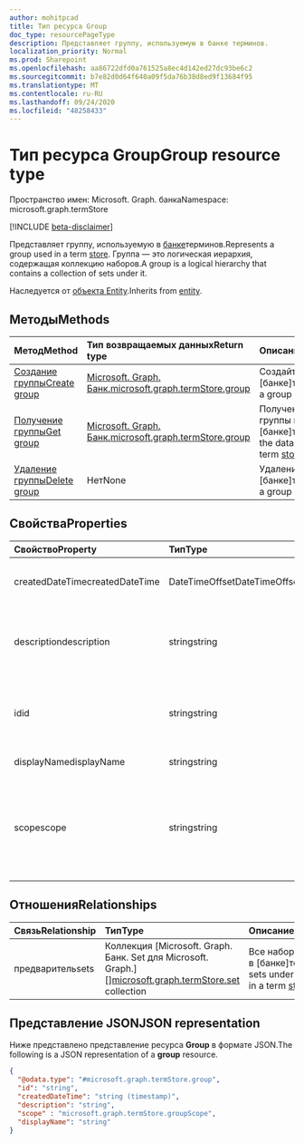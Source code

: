 ```yaml
---
author: mohitpcad
title: Тип ресурса Group
doc_type: resourcePageType
description: Представляет группу, используемую в банке терминов.
localization_priority: Normal
ms.prod: Sharepoint
ms.openlocfilehash: aa86722dfd0a761525a8ec4d142ed27dc93be6c2
ms.sourcegitcommit: b7e82d0d64f640a09f5da76b38d8ed9f13684f95
ms.translationtype: MT
ms.contentlocale: ru-RU
ms.lasthandoff: 09/24/2020
ms.locfileid: "48258433"
---
```

# <a name="group-resource-type"></a><span data-ttu-id="9a2e7-103">Тип ресурса Group</span><span class="sxs-lookup"><span data-stu-id="9a2e7-103">Group resource type</span></span>

<span data-ttu-id="9a2e7-104">Пространство имен: Microsoft. Graph. банка</span><span class="sxs-lookup"><span data-stu-id="9a2e7-104">Namespace: microsoft.graph.termStore</span></span>

[!INCLUDE [beta-disclaimer](../../includes/beta-disclaimer.md)]


<span data-ttu-id="9a2e7-105">Представляет группу, используемую в [банке](../resources/termstore-store.md)терминов.</span><span class="sxs-lookup"><span data-stu-id="9a2e7-105">Represents a group used in a term [store](../resources/termstore-store.md).</span></span> <span data-ttu-id="9a2e7-106">Группа — это логическая иерархия, содержащая коллекцию наборов.</span><span class="sxs-lookup"><span data-stu-id="9a2e7-106">A group is a logical hierarchy that contains a collection of sets under it.</span></span> 

<span data-ttu-id="9a2e7-107">Наследуется от [объекта Entity](../resources/entity.md).</span><span class="sxs-lookup"><span data-stu-id="9a2e7-107">Inherits from [entity](../resources/entity.md).</span></span>


## <a name="methods"></a><span data-ttu-id="9a2e7-108">Методы</span><span class="sxs-lookup"><span data-stu-id="9a2e7-108">Methods</span></span>

| <span data-ttu-id="9a2e7-109">Метод</span><span class="sxs-lookup"><span data-stu-id="9a2e7-109">Method</span></span>                                                   | <span data-ttu-id="9a2e7-110">Тип возвращаемых данных</span><span class="sxs-lookup"><span data-stu-id="9a2e7-110">Return type</span></span>       |    <span data-ttu-id="9a2e7-111">Описание</span><span class="sxs-lookup"><span data-stu-id="9a2e7-111">Description</span></span>
|:---------------------------------------------------------|:------------------|:---------------------
| [<span data-ttu-id="9a2e7-112">Создание группы</span><span class="sxs-lookup"><span data-stu-id="9a2e7-112">Create group</span></span>](../api/termstore-group-post.md)                     | <span data-ttu-id="9a2e7-113">[Microsoft. Graph. Банк.]</span><span class="sxs-lookup"><span data-stu-id="9a2e7-113">[microsoft.graph.termStore.group]</span></span> | <span data-ttu-id="9a2e7-114">Создайте группу в [банке]терминов.</span><span class="sxs-lookup"><span data-stu-id="9a2e7-114">Create a group in a term [store].</span></span>
| [<span data-ttu-id="9a2e7-115">Получение группы</span><span class="sxs-lookup"><span data-stu-id="9a2e7-115">Get group</span></span>](../api/termstore-store-get-group.md)                           | <span data-ttu-id="9a2e7-116">[Microsoft. Graph. Банк.]</span><span class="sxs-lookup"><span data-stu-id="9a2e7-116">[microsoft.graph.termStore.group]</span></span> | <span data-ttu-id="9a2e7-117">Получение данных группы в [банке]терминов.</span><span class="sxs-lookup"><span data-stu-id="9a2e7-117">Retrieve the data of a group in a term [store].</span></span>
| [<span data-ttu-id="9a2e7-118">Удаление группы</span><span class="sxs-lookup"><span data-stu-id="9a2e7-118">Delete group</span></span>](../api/termstore-group-delete.md)                     | <span data-ttu-id="9a2e7-119">Нет</span><span class="sxs-lookup"><span data-stu-id="9a2e7-119">None</span></span> |  <span data-ttu-id="9a2e7-120">Удаление группы в [банке]терминов.</span><span class="sxs-lookup"><span data-stu-id="9a2e7-120">Delete a group in a term [store].</span></span>

## <a name="properties"></a><span data-ttu-id="9a2e7-121">Свойства</span><span class="sxs-lookup"><span data-stu-id="9a2e7-121">Properties</span></span>

| <span data-ttu-id="9a2e7-122">Свойство</span><span class="sxs-lookup"><span data-stu-id="9a2e7-122">Property</span></span>             | <span data-ttu-id="9a2e7-123">Тип</span><span class="sxs-lookup"><span data-stu-id="9a2e7-123">Type</span></span>               | <span data-ttu-id="9a2e7-124">Описание</span><span class="sxs-lookup"><span data-stu-id="9a2e7-124">Description</span></span>
|:---------------------|:-------------------|:------------------------------------
| <span data-ttu-id="9a2e7-125">createdDateTime</span><span class="sxs-lookup"><span data-stu-id="9a2e7-125">createdDateTime</span></span>      | <span data-ttu-id="9a2e7-126">DateTimeOffset</span><span class="sxs-lookup"><span data-stu-id="9a2e7-126">DateTimeOffset</span></span>     | <span data-ttu-id="9a2e7-127">Дата и время создания группы.</span><span class="sxs-lookup"><span data-stu-id="9a2e7-127">Date and time of group creation.</span></span> <span data-ttu-id="9a2e7-128">Только для чтения.</span><span class="sxs-lookup"><span data-stu-id="9a2e7-128">Read-only.</span></span>
| <span data-ttu-id="9a2e7-129">description</span><span class="sxs-lookup"><span data-stu-id="9a2e7-129">description</span></span>          | <span data-ttu-id="9a2e7-130">string</span><span class="sxs-lookup"><span data-stu-id="9a2e7-130">string</span></span>             | <span data-ttu-id="9a2e7-131">Описание, содержащее сведения об использовании терминов.</span><span class="sxs-lookup"><span data-stu-id="9a2e7-131">Description giving details on the term usage.</span></span>
| <span data-ttu-id="9a2e7-132">id</span><span class="sxs-lookup"><span data-stu-id="9a2e7-132">id</span></span>                   | <span data-ttu-id="9a2e7-133">string</span><span class="sxs-lookup"><span data-stu-id="9a2e7-133">string</span></span>             | <span data-ttu-id="9a2e7-134">Уникальный идентификатор группы.</span><span class="sxs-lookup"><span data-stu-id="9a2e7-134">Unique identifier of group.</span></span> <span data-ttu-id="9a2e7-135">Только для чтения.</span><span class="sxs-lookup"><span data-stu-id="9a2e7-135">Read-Only.</span></span>
| <span data-ttu-id="9a2e7-136">displayName</span><span class="sxs-lookup"><span data-stu-id="9a2e7-136">displayName</span></span>          | <span data-ttu-id="9a2e7-137">string</span><span class="sxs-lookup"><span data-stu-id="9a2e7-137">string</span></span>             | <span data-ttu-id="9a2e7-138">Имя группы.</span><span class="sxs-lookup"><span data-stu-id="9a2e7-138">Name of group.</span></span>
| <span data-ttu-id="9a2e7-139">scope</span><span class="sxs-lookup"><span data-stu-id="9a2e7-139">scope</span></span>                | <span data-ttu-id="9a2e7-140">string</span><span class="sxs-lookup"><span data-stu-id="9a2e7-140">string</span></span>              | <span data-ttu-id="9a2e7-141">Возвращает тип группы.</span><span class="sxs-lookup"><span data-stu-id="9a2e7-141">Returns type of group.</span></span> <span data-ttu-id="9a2e7-142">Возможные значения: "Global", "System" и "siteCollection".</span><span class="sxs-lookup"><span data-stu-id="9a2e7-142">Possible values are 'global', 'system' and 'siteCollection'.</span></span>

## <a name="relationships"></a><span data-ttu-id="9a2e7-143">Отношения</span><span class="sxs-lookup"><span data-stu-id="9a2e7-143">Relationships</span></span>
| <span data-ttu-id="9a2e7-144">Связь</span><span class="sxs-lookup"><span data-stu-id="9a2e7-144">Relationship</span></span>       | <span data-ttu-id="9a2e7-145">Тип</span><span class="sxs-lookup"><span data-stu-id="9a2e7-145">Type</span></span>                        | <span data-ttu-id="9a2e7-146">Описание</span><span class="sxs-lookup"><span data-stu-id="9a2e7-146">Description</span></span>
|:-------------------|:----------------------------|:--------------------------
| <span data-ttu-id="9a2e7-147">предваритель</span><span class="sxs-lookup"><span data-stu-id="9a2e7-147">sets</span></span>           | <span data-ttu-id="9a2e7-148">Коллекция [Microsoft. Graph. Банк. Set для Microsoft. Graph.][]</span><span class="sxs-lookup"><span data-stu-id="9a2e7-148">[microsoft.graph.termStore.set][] collection</span></span> | <span data-ttu-id="9a2e7-149">Все наборы в группе в [банке]терминов.</span><span class="sxs-lookup"><span data-stu-id="9a2e7-149">All sets under the group in a term [store].</span></span>

## <a name="json-representation"></a><span data-ttu-id="9a2e7-150">Представление JSON</span><span class="sxs-lookup"><span data-stu-id="9a2e7-150">JSON representation</span></span>

<span data-ttu-id="9a2e7-151">Ниже представлено представление ресурса **Group** в формате JSON.</span><span class="sxs-lookup"><span data-stu-id="9a2e7-151">The following is a JSON representation of a **group** resource.</span></span>
<!-- {
  "blockType": "resource",
  "keyProperty": "id",
  "@odata.type": "microsoft.graph.termStore.group",
  "baseType": "microsoft.graph.entity",
  "openType": false
}
-->
```json
{
  "@odata.type": "#microsoft.graph.termStore.group",
  "id": "string",
  "createdDateTime": "string (timestamp)",
  "description": "string",
  "scope" : "microsoft.graph.termStore.groupScope",
  "displayName": "string" 
}
```



[identitySet]: identitySet.md
[Microsoft. Graph. банка. Set]: termstore-set.md
[microsoft.graph.termStore.set]: termstore-set.md
[Microsoft. Graph. Банк.]: termstore-group.md
[microsoft.graph.termStore.group]: termstore-group.md
[microsoft.graph.termStore.store]: termstore-store.md
[восстановлен]: ../resources/termstore-store.md
[store]: ../resources/termstore-store.md
[group]: ../resources/termstore-group.md
[set]: ../resources/termstore-set.md
<!--
{
  "type": "#page.annotation",
  "description": "TermGroup is the entity used for managing permissions for the termSets in termStore",
  "keywords": "termGroup,facet,resource",
  "section": "documentation",
  "tocPath": "TermGroup",
  "tocBookmarks": {
    "Resources/termStore.group": "#"
  },
  "suppressions": []
}
-->


